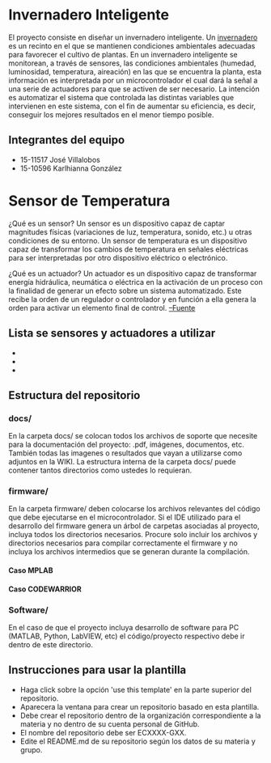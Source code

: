 # Invernadero Inteligente
El proyecto consiste en diseñar un invernadero inteligente. Un [invernadero](https://grupomsc.com/blog/invernadero/que-es-y-como-funciona-un-invernadero) es un recinto en el que se mantienen condiciones ambientales adecuadas para favorecer el cultivo de plantas. En un invernadero inteligente se monitorean, a través de sensores, las condiciones ambientales (humedad, luminosidad, temperatura, aireación) en las que se encuentra la planta, esta información es interpretada por un microcontrolador el cual dará la señal a una serie de actuadores para que se activen de ser necesario. La intención es automatizar el sistema que controlada las distintas variables que intervienen en este sistema, con el fin de aumentar su eficiencia, es decir, conseguir los mejores resultados en el menor tiempo posible.

## Integrantes del equipo
* 15-11517 José Villalobos 
* 15-10596 Karlhianna González

# Sensor de Temperatura
¿Qué es un sensor?
Un sensor es un dispositivo capaz de captar magnitudes físicas (variaciones de luz, temperatura, sonido, etc.) u otras condiciones de su entorno. Un sensor de temperatura es un dispositivo capaz de transformar los cambios de temperatura en señales eléctricas para ser interpretadas por otro dispositivo eléctrico o electrónico.

¿Qué es un actuador?
Un actuador es un dispositivo capaz de transformar energía hidráulica, neumática o eléctrica en la activación de un proceso con la finalidad de generar un efecto sobre un sistema automatizado. Este recibe la orden de un regulador o controlador y en función a ella genera la orden para activar un elemento final de control. [–Fuente]( https://es.wikipedia.org/wiki/Actuador)


## Lista se sensores y actuadores a utilizar

*
*
*


## Estructura del repositorio
### docs/
En la carpeta docs/ se colocan todos los archivos de soporte que necesite para la documentación del proyecto: .pdf, imágenes, documentos, etc. También todas las imagenes o resultados que vayan a utilizarse como adjuntos en la WIKI. La estructura interna de la carpeta docs/ puede contener tantos directorios como ustedes lo requieran.
### firmware/
En la carpeta firmware/ deben colocarse los archivos relevantes del código que debe ejecutarse en el microcontrolador. Si el IDE utilizado para el desarrollo del firmware genera un árbol de carpetas asociadas al proyecto, incluya todos los directorios necesarios. Procure solo incluir los archivos y directorios necesarios para compilar correctamente el firmware y no incluya los archivos intermedios que se generan durante la compilación. 
#### Caso MPLAB


#### Caso CODEWARRIOR

### Software/
En el caso de que el proyecto incluya desarrollo de software para PC (MATLAB, Python, LabVIEW, etc) el código/proyecto respectivo debe ir dentro de este directorio.

## Instrucciones para usar la plantilla
* Haga click sobre la opción 'use this template' en la parte superior del repositorio.
* Aparecera la ventana para crear un repositorio basado en esta plantilla.
* Debe crear el repositorio dentro de la organización correspondiente a la materia y no dentro de su cuenta personal de GitHub.
* El nombre del repositorio debe ser ECXXXX-GXX.
* Edite el README.md de su repositorio según los datos de su materia y grupo.

